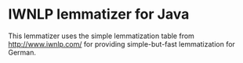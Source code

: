 # IWNLP lemmatizer for Java

This lemmatizer uses the simple lemmatization table from
http://www.iwnlp.com/ for providing simple-but-fast lemmatization
for German.